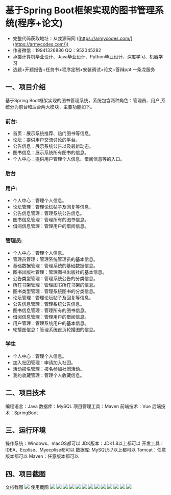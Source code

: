 基于Spring Boot框架实现的图书管理系统(程序+论文)
=
- 完整代码获取地址：从戎源码网 ([https://armycodes.com/](https://armycodes.com/))
- 作者微信：19941326836  QQ：952045282 
- 承接计算机毕业设计、Java毕业设计、Python毕业设计、深度学习、机器学习
- 选题+开题报告+任务书+程序定制+安装调试+论文+答辩ppt 一条龙服务

一、项目介绍
---
基于Spring Boot框架实现的图书管理系统，系统包含两种角色：管理员、用户,系统分为前台和后台两大模块，主要功能如下。
### 前台:
- 首页：展示系统推荐、热门图书等信息。
- 论坛：提供用户交流讨论的平台。
- 公告信息：展示系统公告以及最新动态。
- 图书信息：展示系统所有图书的信息。
- 个人中心：提供用户管理个人信息、借阅信息等的入口。


 
### 后台
### 用户:
- 个人中心：管理个人信息。
- 论坛管理：管理论坛帖子及回复等信息。
- 公告信息管理：管理系统公告信息。
- 图书信息管理：管理所有的图书信息。
- 借阅信息管理：管理用户的借阅信息。
  
### 管理员:
  - 个人中心：管理个人信息。
  - 管理员管理：管理系统管理员的基本信息。
  - 基础数据管理：管理系统的基础数据信息。
  - 图书出版社管理：管理图书出版社的基本信息。
  - 公告类型管理：管理系统公告的分类信息。
  - 所在书架管理：管理图书所在书架的信息。
  - 图书类型管理：管理系统图书的分类信息。
  - 论坛管理：管理论坛帖子及回复等信息。
  - 公告信息管理：管理系统公告信息。
  - 图书信息管理：管理所有的图书信息。
  - 借阅信息管理：管理用户的借阅信息。
  - 用户管理：管理系统用户的基本信息。
  - 轮播图信息：管理系统首页轮播图的信息。

### 学生
- 个人中心：管理个人信息。
- 加入社团管理：申请加入社团。
- 活动报名管理：报名参加社团活动。
- 我的收藏管理：管理个人收藏信息。

  
二、项目技术
---
编程语言：Java
数据库：MySQL
项目管理工具：Maven
前端技术：Vue
后端技术：SpringBoot

三、运行环境
---
操作系统：Windows、macOS都可以
JDK版本：JDK1.8以上都可以
开发工具：IDEA、Ecplise、Myecplise都可以
数据库: MySQL5.7以上都可以
Tomcat：任意版本都可以
Maven：任意版本都可以

四、项目截图
---
文档截图
![](limage/2.png)
使用截图
![](image/1.png)
![](image/2.png)
![](image/3.png)
![](image/4.png)
![](image/5.png)
![](image/6.png)
![](image/7.png)
![](image/8.png)
![](image/9.png)
![](image/10.png)
![](image/11.png)
![](image/12.png)
![](image/13.png)
